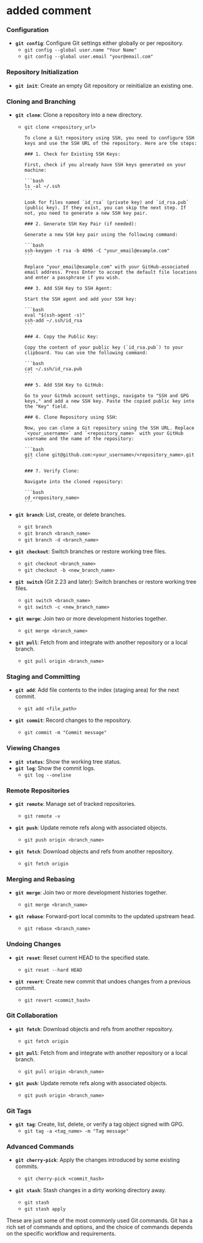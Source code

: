 # added comment
### Configuration

- **`git config`**: Configure Git settings either globally or per repository.
  - `git config --global user.name "Your Name"`
  - `git config --global user.email "your@email.com"`

### Repository Initialization

- **`git init`**: Create an empty Git repository or reinitialize an existing one.

### Cloning and Branching

- **`git clone`**: Clone a repository into a new directory.
  - `git clone <repository_url>`

		To clone a Git repository using SSH, you need to configure SSH keys and use the SSH URL of the repository. Here are the steps:

		### 1. Check for Existing SSH Keys:

		First, check if you already have SSH keys generated on your machine:

		```bash
		ls -al ~/.ssh
		```

		Look for files named `id_rsa` (private key) and `id_rsa.pub` (public key). If they exist, you can skip the next step. If not, you need to generate a new SSH key pair.

		### 2. Generate SSH Key Pair (if needed):

		Generate a new SSH key pair using the following command:

		```bash
		ssh-keygen -t rsa -b 4096 -C "your_email@example.com"
		```

		Replace "your_email@example.com" with your GitHub-associated email address. Press Enter to accept the default file locations and enter a passphrase if you wish.

		### 3. Add SSH Key to SSH Agent:

		Start the SSH agent and add your SSH key:

		```bash
		eval "$(ssh-agent -s)"
		ssh-add ~/.ssh/id_rsa
		```

		### 4. Copy the Public Key:

		Copy the content of your public key (`id_rsa.pub`) to your clipboard. You can use the following command:

		```bash
		cat ~/.ssh/id_rsa.pub
		```

		### 5. Add SSH Key to GitHub:

		Go to your GitHub account settings, navigate to "SSH and GPG keys," and add a new SSH key. Paste the copied public key into the "Key" field.

		### 6. Clone Repository using SSH:

		Now, you can clone a Git repository using the SSH URL. Replace `<your_username>` and `<repository_name>` with your GitHub username and the name of the repository:

		```bash
		git clone git@github.com:<your_username>/<repository_name>.git
		```

		### 7. Verify Clone:

		Navigate into the cloned repository:

		```bash
		cd <repository_name>
		```


- **`git branch`**: List, create, or delete branches.
  - `git branch`
  - `git branch <branch_name>`
  - `git branch -d <branch_name>`

- **`git checkout`**: Switch branches or restore working tree files.
  - `git checkout <branch_name>`
  - `git checkout -b <new_branch_name>`

- **`git switch`** (Git 2.23 and later): Switch branches or restore working tree files.
  - `git switch <branch_name>`
  - `git switch -c <new_branch_name>`

- **`git merge`**: Join two or more development histories together.
  - `git merge <branch_name>`

- **`git pull`**: Fetch from and integrate with another repository or a local branch.
  - `git pull origin <branch_name>`

### Staging and Committing

- **`git add`**: Add file contents to the index (staging area) for the next commit.
  - `git add <file_path>`

- **`git commit`**: Record changes to the repository.
  - `git commit -m "Commit message"`

### Viewing Changes

- **`git status`**: Show the working tree status.
- **`git log`**: Show the commit logs.
  - `git log --oneline`

### Remote Repositories

- **`git remote`**: Manage set of tracked repositories.
  - `git remote -v`

- **`git push`**: Update remote refs along with associated objects.
  - `git push origin <branch_name>`

- **`git fetch`**: Download objects and refs from another repository.
  - `git fetch origin`

### Merging and Rebasing

- **`git merge`**: Join two or more development histories together.
  - `git merge <branch_name>`

- **`git rebase`**: Forward-port local commits to the updated upstream head.
  - `git rebase <branch_name>`

### Undoing Changes

- **`git reset`**: Reset current HEAD to the specified state.
  - `git reset --hard HEAD`

- **`git revert`**: Create new commit that undoes changes from a previous commit.
  - `git revert <commit_hash>`

### Git Collaboration

- **`git fetch`**: Download objects and refs from another repository.
  - `git fetch origin`

- **`git pull`**: Fetch from and integrate with another repository or a local branch.
  - `git pull origin <branch_name>`

- **`git push`**: Update remote refs along with associated objects.
  - `git push origin <branch_name>`

### Git Tags

- **`git tag`**: Create, list, delete, or verify a tag object signed with GPG.
  - `git tag -a <tag_name> -m "Tag message"`

### Advanced Commands

- **`git cherry-pick`**: Apply the changes introduced by some existing commits.
  - `git cherry-pick <commit_hash>`

- **`git stash`**: Stash changes in a dirty working directory away.
  - `git stash`
  - `git stash apply`

These are just some of the most commonly used Git commands. Git has a rich set of commands and options, and the choice of commands depends on the specific workflow and requirements.
